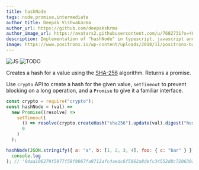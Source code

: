 ```yaml
---
title: hashNode
tags: node,promise,intermediate
author_title: Deepak Vishwakarma
author_url: https://github.com/deepakshrma
author_image_url: https://avatars2.githubusercontent.com/u/7682731?s=400
description: Implementation of "hashNode" in typescript, javascript and deno.
image: https://www.positronx.io/wp-content/uploads/2018/11/positronx-banner-1152-1.jpg
---
```


![JS](https://img.shields.io/badge/supports-javascript-yellow.svg?style=flat-square)
![TODO](https://img.shields.io/badge///TODO-blue.svg?style=flat-square)

Creates a hash for a value using the [SHA-256](https://en.wikipedia.org/wiki/SHA-2) algorithm. Returns a promise.

Use `crypto` API to create a hash for the given value, `setTimeout` to prevent blocking on a long operation, and a `Promise` to give it a familiar interface.

```js
const crypto = require("crypto");
const hashNode = (val) =>
  new Promise((resolve) =>
    setTimeout(
      () => resolve(crypto.createHash("sha256").update(val).digest("hex")),
      0
    )
  );
```

```js
hashNode(JSON.stringify({ a: "a", b: [1, 2, 3, 4], foo: { c: "bar" } })).then(
  console.log
); // '04aa106279f5977f59f9067fa9712afc4aedc6f5862a8defc34552d8c7206393'
```
